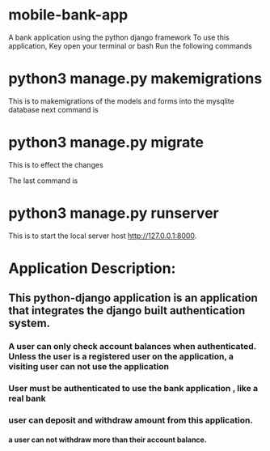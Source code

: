 # mobile-bank-app
A bank application using the python django framework
To use this application, Key open your terminal or bash 
Run the following commands
# python3 manage.py makemigrations
This is to makemigrations of the models and forms into the mysqlite database
next command is 
# python3 manage.py migrate
This is to effect the changes

The last command is 
# python3 manage.py runserver

This is to start the local server host http://127.0.0.1:8000.

# Application Description:
## This python-django application is an application that integrates the django built authentication system.
### A user can only check account balances when authenticated. Unless the user is a registered user on the application, a visiting user can not use the application
### User must be authenticated to use the bank application , like a real bank
### user can deposit and withdraw amount from this application.
#### a user can not withdraw more than their account balance.



